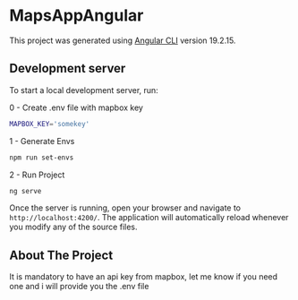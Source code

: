 # MapsAppAngular

This project was generated using [Angular CLI](https://github.com/angular/angular-cli) version 19.2.15.

## Development server

To start a local development server, run:

0 - Create .env file with mapbox key

```bash
MAPBOX_KEY='somekey'
```

1 - Generate Envs

```bash
npm run set-envs
```

2 - Run Project
```bash
ng serve
```

Once the server is running, open your browser and navigate to `http://localhost:4200/`. The application will automatically reload whenever you modify any of the source files.

## About The Project

It is mandatory to have an api key from mapbox, let me know if you need one and i will provide you the .env file